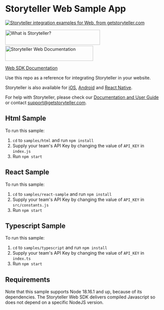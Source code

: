 # Storyteller Web Sample App

<a href="https://getstoryteller.com" target="_blank">
  <img alt="Storyteller integration examples for Web, from getstoryteller.com" src="img/readme-cover.png">
</a>

<p>
  <a href="https://getstoryteller.com" target="_blank"><img alt="What is Storyteller?" src="img/what-is-storyteller-btn.png" width="302" height="48"></a>&nbsp;&nbsp;&nbsp;
  <a href="https://docs.getstoryteller.com/documents/web-sdk" target="_blank"><img alt="Storyteller Web Documentation" src="img/docs-btn.png" width="280" height="48"></a>
</p>

[Web SDK Documentation](https://docs.getstoryteller.com/documents/web-sdk)

Use this repo as a reference for integrating Storyteller in your website.

Storyteller is also available for [iOS](https://github.com/getstoryteller/storyteller-sample-ios), [Android](https://github.com/getstoryteller/storyteller-sample-android) and [React Native](https://github.com/getstoryteller/storyteller-sdk-react-native).

For help with Storyteller, please check our [Documentation and User Guide](https://docs.getstoryteller.com/documents/) or contact [support@getstoryteller.com](mailto:support@getstoryteller.com?Subject=web%20Sample%20App).
## Html Sample

To run this sample:

1. `cd` to `samples/html` and run `npm install`
2. Supply your team's API Key by changing the value of `API_KEY` in `index.js`
3. Run `npm start`

## React Sample

To run this sample:

1. `cd` to `samples/react-sample` and run `npm install`
2. Supply your team's API Key by changing the value of `API_KEY` in `src/constants.js`
3. Run `npm start`

## Typescript Sample

To run this sample:

1. `cd` to `samples/typescript` and run `npm install`
2. Supply your team's API Key by changing the value of `API_KEY` in `index.ts`
3. Run `npm start`

## Requirements

Note that this sample supports Node 18.16.1 and up, because of its dependencies. The Storyteller Web SDK delivers compiled Javascript so does not depend on a specific NodeJS version.